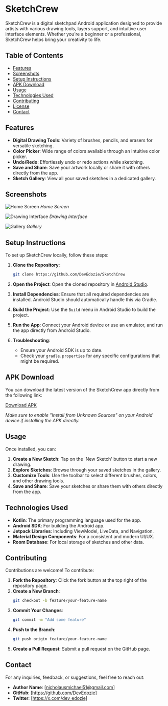 
# SketchCrew

SketchCrew is a digital sketchpad Android application designed to provide artists with various drawing tools, layers support, and intuitive user interface elements. Whether you're a beginner or a professional, SketchCrew helps bring your creativity to life.

## Table of Contents

- [Features](#features)
- [Screenshots](#screenshots)
- [Setup Instructions](#setup-instructions)
- [APK Download](#apk-download)
- [Usage](#usage)
- [Technologies Used](#technologies-used)
- [Contributing](#contributing)
- [License](#license)
- [Contact](#contact)

## Features

- **Digital Drawing Tools**: Variety of brushes, pencils, and erasers for versatile sketching.
- **Color Picker**: Wide range of colors available through an intuitive color picker.
- **Undo/Redo**: Effortlessly undo or redo actions while sketching.
- **Save and Share**: Save your artwork locally or share it with others directly from the app.
- **Sketch Gallery**: View all your saved sketches in a dedicated gallery.

## Screenshots

![Home Screen](path/to/home_screen.png)
*Home Screen*

![Drawing Interface](path/to/drawing_interface.png)
*Drawing Interface*

![Gallery](path/to/gallery.png)
*Gallery*

## Setup Instructions

To set up SketchCrew locally, follow these steps:

1. **Clone the Repository**:
   ```bash
   git clone https://github.com/DevEdozie/SketchCrew
   ```

2. **Open the Project**:
   Open the cloned repository in [Android Studio](https://developer.android.com/studio).

3. **Install Dependencies**:
   Ensure that all required dependencies are installed. Android Studio should automatically handle this via Gradle.

4. **Build the Project**:
   Use the `Build` menu in Android Studio to build the project.

5. **Run the App**:
   Connect your Android device or use an emulator, and run the app directly from Android Studio.

6. **Troubleshooting**:
   - Ensure your Android SDK is up to date.
   - Check your `gradle.properties` for any specific configurations that might be required.

## APK Download

You can download the latest version of the SketchCrew app directly from the following link:

[Download APK](https://example.com/sketchcrew-apk)

*Make sure to enable "Install from Unknown Sources" on your Android device if installing the APK directly.*

## Usage

Once installed, you can:

1. **Create a New Sketch**: Tap on the 'New Sketch' button to start a new drawing.
2. **Explore Sketches**: Browse through your saved sketches in the gallery.
3. **Customize Tools**: Use the toolbar to select different brushes, colors, and other drawing tools.
4. **Save and Share**: Save your sketches or share them with others directly from the app.

## Technologies Used

- **Kotlin**: The primary programming language used for the app.
- **Android SDK**: For building the Android app.
- **Jetpack Libraries**: Including ViewModel, LiveData, and Navigation.
- **Material Design Components**: For a consistent and modern UI/UX.
- **Room Database**: For local storage of sketches and other data.

## Contributing

Contributions are welcome! To contribute:

1. **Fork the Repository**: Click the fork button at the top right of the repository page.
2. **Create a New Branch**: 
   ```bash
   git checkout -b feature/your-feature-name
   ```
3. **Commit Your Changes**: 
   ```bash
   git commit -m "Add some feature"
   ```
4. **Push to the Branch**: 
   ```bash
   git push origin feature/your-feature-name
   ```
5. **Create a Pull Request**: Submit a pull request on the GitHub page.

## Contact

For any inquiries, feedback, or suggestions, feel free to reach out:

- **Author Name**: [nicholausmichael51@gmail.com]
- **GitHub**: [https://github.com/DevEdozie]
- **Twitter**: [https://x.com/dev_edozie]
```

